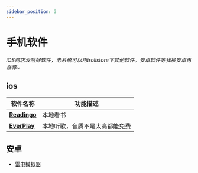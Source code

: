 ```yaml
---
sidebar_position: 3
---
```


# 手机软件

*iOS商店没啥好软件，老系统可以用trollstore下其他软件。安卓软件等我换安卓再推荐~*

## ios

| 软件名称 | 功能描述 |
|---------|---------|
| **[Readingo](https://superapp.top/)** | 本地看书 |
| **[EverPlay](https://apps.apple.com/cn/app/ever-play-hifi-%E9%AB%98%E6%B8%85%E7%BD%91%E7%9B%98%E9%9F%B3%E4%B9%90%E6%92%AD%E6%94%BE%E5%99%A8/id1202642773)** | 本地听歌，音质不是太高都能免费 |

## 安卓

- [雷电模拟器](https://www.puresys.net/717.html)


